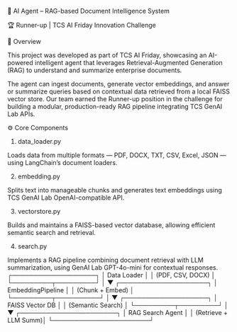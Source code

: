 🧠 AI Agent – RAG-based Document Intelligence System

🏆 Runner-up | TCS AI Friday Innovation Challenge

📖 Overview

This project was developed as part of TCS AI Friday, showcasing an AI-powered intelligent agent that leverages Retrieval-Augmented Generation (RAG) to understand and summarize enterprise documents.

The agent can ingest documents, generate vector embeddings, and answer or summarize queries based on contextual data retrieved from a local FAISS vector store.
Our team earned the Runner-up position in the challenge for building a modular, production-ready RAG pipeline integrating TCS GenAI Lab APIs.

⚙️ Core Components
1. data_loader.py

Loads data from multiple formats — PDF, DOCX, TXT, CSV, Excel, JSON — using LangChain’s document loaders.

2. embedding.py

Splits text into manageable chunks and generates text embeddings using TCS GenAI Lab OpenAI-compatible API.

3. vectorstore.py

Builds and maintains a FAISS-based vector database, allowing efficient semantic search and retrieval.

4. search.py

Implements a RAG pipeline combining document retrieval with LLM summarization, using GenAI Lab GPT-4o-mini for contextual responses.
            ┌───────────────────┐
            │   Data Loader     │
            │ (PDF, CSV, DOCX)  │
            └─────────┬─────────┘
                      │
                      ▼
           ┌────────────────────┐
           │  EmbeddingPipeline │
           │ (Chunk + Embed)    │
           └─────────┬──────────┘
                     │
                     ▼
            ┌───────────────────┐
            │   FAISS Vector DB │
            │ (Semantic Search) │
            └─────────┬─────────┘
                      │
                      ▼
           ┌──────────────────────┐
           │    RAG Search Agent  │
           │ (Retrieve + LLM Summ)│
           └──────────────────────┘
           
